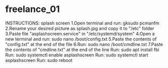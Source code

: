 # freelance_01
INSTRUCTIONS: splash screen
1.Open terminal and run: gksudo pcmanfm
2.Rename your desired picture as splash.jpg and copy it to "/etc" folder
3.Paste file "asplashscreen.service" in "/etc/systemd/system"
4.Open a new terminal and run: sudo nano /boot/config.txt
5.Paste the contents of "config.txt" at the end of the file
6.Run: sudo nano /boot/cmdline.txt
7.Paste the contents of "cmdline.txt" at the end of the line
Run: sudo apt install fbi
Run: sudo systemctl enable asplashscreen
Run: sudo systemctl start asplashscreen
Run: sudo reboot
